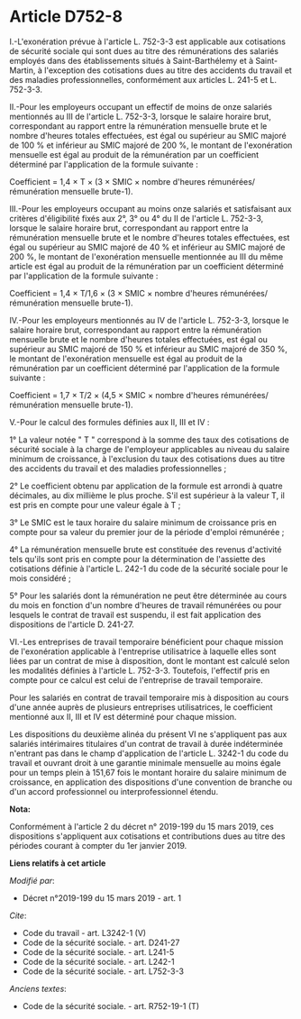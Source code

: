 # Article D752-8

I.-L'exonération prévue à l'article L. 752-3-3 est applicable aux cotisations de sécurité sociale qui sont dues au titre des
rémunérations des salariés employés dans des établissements situés à Saint-Barthélemy et à Saint-Martin, à l'exception des
cotisations dues au titre des accidents du travail et des maladies professionnelles, conformément aux articles L. 241-5 et L.
752-3-3. 

II.-Pour les employeurs occupant un effectif de moins de onze salariés mentionnés au III de l'article L. 752-3-3, lorsque le
salaire horaire brut, correspondant au rapport entre la rémunération mensuelle brute et le nombre d'heures totales
effectuées, est égal ou supérieur au SMIC majoré de 100 % et inférieur au SMIC majoré de 200 %, le montant de l'exonération
mensuelle est égal au produit de la rémunération par un coefficient déterminé par l'application de la formule suivante : 

Coefficient = 1,4 × T × (3 × SMIC × nombre d'heures rémunérées/ rémunération mensuelle brute-1). 

III.-Pour les employeurs occupant au moins onze salariés et satisfaisant aux critères d'éligibilité fixés aux 2°, 3° ou 4° du
II de l'article L. 752-3-3, lorsque le salaire horaire brut, correspondant au rapport entre la rémunération mensuelle brute
et le nombre d'heures totales effectuées, est égal ou supérieur au SMIC majoré de 40 % et inférieur au SMIC majoré de 200 %,
le montant de l'exonération mensuelle mentionnée au III du même article est égal au produit de la rémunération par un
coefficient déterminé par l'application de la formule suivante : 

Coefficient = 1,4 × T/1,6 × (3 × SMIC × nombre d'heures rémunérées/ rémunération mensuelle brute-1). 

IV.-Pour les employeurs mentionnés au IV de l'article L. 752-3-3, lorsque le salaire horaire brut, correspondant au rapport
entre la rémunération mensuelle brute et le nombre d'heures totales effectuées, est égal ou supérieur au SMIC majoré de 150 %
et inférieur au SMIC majoré de 350 %, le montant de l'exonération mensuelle est égal au produit de la rémunération par un
coefficient déterminé par l'application de la formule suivante : 

Coefficient = 1,7 × T/2 × (4,5 × SMIC × nombre d'heures rémunérées/ rémunération mensuelle brute-1). 

V.-Pour le calcul des formules définies aux II, III et IV : 

1° La valeur notée " T " correspond à la somme des taux des cotisations de sécurité sociale à la charge de l'employeur
applicables au niveau du salaire minimum de croissance, à l'exclusion du taux des cotisations dues au titre des accidents du
travail et des maladies professionnelles ; 

2° Le coefficient obtenu par application de la formule est arrondi à quatre décimales, au dix millième le plus proche. S'il
est supérieur à la valeur T, il est pris en compte pour une valeur égale à T ; 

3° Le SMIC est le taux horaire du salaire minimum de croissance pris en compte pour sa valeur du premier jour de la période
d'emploi rémunérée ; 

4° La rémunération mensuelle brute est constituée des revenus d'activité tels qu'ils sont pris en compte pour la
détermination de l'assiette des cotisations définie à l'article L. 242-1 du code de la sécurité sociale pour le mois
considéré ; 

5° Pour les salariés dont la rémunération ne peut être déterminée au cours du mois en fonction d'un nombre d'heures de
travail rémunérées ou pour lesquels le contrat de travail est suspendu, il est fait application des dispositions de l'article
D. 241-27. 

VI.-Les entreprises de travail temporaire bénéficient pour chaque mission de l'exonération applicable à l'entreprise
utilisatrice à laquelle elles sont liées par un contrat de mise à disposition, dont le montant est calculé selon les
modalités définies à l'article L. 752-3-3. Toutefois, l'effectif pris en compte pour ce calcul est celui de l'entreprise de
travail temporaire. 

Pour les salariés en contrat de travail temporaire mis à disposition au cours d'une année auprès de plusieurs entreprises
utilisatrices, le coefficient mentionné aux II, III et IV est déterminé pour chaque mission. 

Les dispositions du deuxième alinéa du présent VI ne s'appliquent pas aux salariés intérimaires titulaires d'un contrat de
travail à durée indéterminée n'entrant pas dans le champ d'application de l'article L. 3242-1 du code du travail et ouvrant
droit à une garantie minimale mensuelle au moins égale pour un temps plein à 151,67 fois le montant horaire du salaire
minimum de croissance, en application des dispositions d'une convention de branche ou d'un accord professionnel ou
interprofessionnel étendu.

**Nota:**

Conformément à l'article 2 du décret n° 2019-199 du 15 mars 2019, ces dispositions s'appliquent aux cotisations et
contributions dues au titre des périodes courant à compter du 1er janvier 2019.

**Liens relatifs à cet article**

_Modifié par_:

  - Décret n°2019-199 du 15 mars 2019 - art. 1

_Cite_:

  - Code du travail - art. L3242-1 (V)
  - Code de la sécurité sociale. - art. D241-27
  - Code de la sécurité sociale. - art. L241-5
  - Code de la sécurité sociale. - art. L242-1
  - Code de la sécurité sociale. - art. L752-3-3

_Anciens textes_:

  - Code de la sécurité sociale. - art. R752-19-1 (T)
